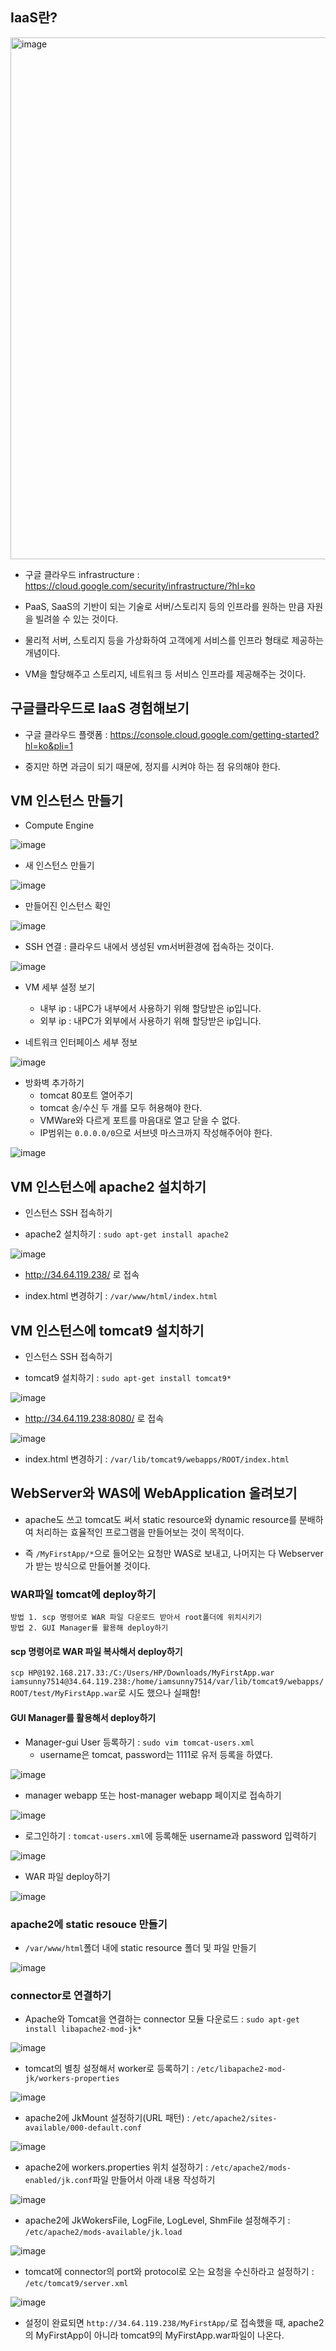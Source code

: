 

## IaaS란?

<img width="835" alt="image" src="https://user-images.githubusercontent.com/77392444/114500009-3aabd580-9c62-11eb-8cf0-15df22efd179.png">

- 구글 클라우드 infrastructure : https://cloud.google.com/security/infrastructure/?hl=ko

- PaaS, SaaS의 기반이 되는 기술로 서버/스토리지 등의 인프라를 원하는 만큼 자원을 빌려쓸 수 있는 것이다. 

- 물리적 서버, 스토리지 등을 가상화하여 고객에게 서비스를 인프라 형태로 제공하는 개념이다.

- VM을 할당해주고 스토리지, 네트워크 등 서비스 인프라를 제공해주는 것이다. 



## 구글클라우드로 IaaS 경험해보기

- 구글 클라우드 플랫폼 : https://console.cloud.google.com/getting-started?hl=ko&pli=1

- 중지만 하면 과금이 되기 때문에, 정지를 시켜야 하는 점 유의해야 한다.


## VM 인스턴스 만들기

- Compute Engine

![image](https://user-images.githubusercontent.com/77392444/114482494-a29df400-9c41-11eb-8993-b7c52cf663f2.png)

- 새 인스턴스 만들기

![image](https://user-images.githubusercontent.com/77392444/114482737-0d4f2f80-9c42-11eb-8102-bb574e7e44d7.png)

- 만들어진 인스턴스 확인

![image](https://user-images.githubusercontent.com/77392444/114483288-0bd23700-9c43-11eb-900b-4cd47c219051.png)

- SSH 연결 : 클라우드 내에서 생성된 vm서버환경에 접속하는 것이다.

![image](https://user-images.githubusercontent.com/77392444/114483363-2b695f80-9c43-11eb-8767-56c5148a8170.png)

- VM 세부 설정 보기

  - 내부 ip : 내PC가 내부에서 사용하기 위해 할당받은 ip입니다.
  - 외부 ip : 내PC가 외부에서 사용하기 위해 할당받은 ip입니다.

- 네트워크 인터페이스 세부 정보

![image](https://user-images.githubusercontent.com/77392444/114483493-68355680-9c43-11eb-88f8-0d73dc51d178.png)

- 방화벽 추가하기 
  - tomcat 80포트 열어주기
  - tomcat 송/수신 두 개를 모두 허용해야 한다.
  - VMWare와 다르게 포트를 마음대로 열고 닫을 수 없다. 
  - IP범위는 `0.0.0.0/0`으로 서브넷 마스크까지 작성해주어야 한다.

![image](https://user-images.githubusercontent.com/77392444/114483926-37a1ec80-9c44-11eb-82dd-a894341dc80d.png)


## VM 인스턴스에 apache2 설치하기

- 인스턴스 SSH 접속하기

- apache2 설치하기 : `sudo apt-get install apache2`

![image](https://user-images.githubusercontent.com/77392444/114484317-f231ef00-9c44-11eb-98af-94c746d1a21b.png)

- http://34.64.119.238/ 로 접속

- index.html 변경하기 : `/var/www/html/index.html`


## VM 인스턴스에 tomcat9 설치하기

- 인스턴스 SSH 접속하기

- tomcat9 설치하기 : `sudo apt-get install tomcat9*`

![image](https://user-images.githubusercontent.com/77392444/114485333-b8fa7e80-9c46-11eb-8ee5-b70b246e2849.png)

- http://34.64.119.238:8080/ 로 접속

![image](https://user-images.githubusercontent.com/77392444/114485625-358d5d00-9c47-11eb-8ecb-4ad9dc497ce9.png)

- index.html 변경하기 : `/var/lib/tomcat9/webapps/ROOT/index.html`






## WebServer와 WAS에 WebApplication 올려보기

- apache도 쓰고 tomcat도 써서 static resource와 dynamic resource를 분배하여 처리하는 효율적인 프로그램을 만들어보는 것이 목적이다.

- 즉 `/MyFirstApp/*`으로 들어오는 요청만 WAS로 보내고, 나머지는 다 Webserver가 받는 방식으로 만들어볼 것이다. 

### WAR파일 tomcat에 deploy하기

```
방법 1. scp 명령어로 WAR 파일 다운로드 받아서 root폴더에 위치시키기
방법 2. GUI Manager를 활용해 deploy하기
```

#### scp 명령어로 WAR 파일 복사해서 deploy하기

`scp HP@192.168.217.33:/C:/Users/HP/Downloads/MyFirstApp.war iamsunny7514@34.64.119.238:/home/iamsunny7514/var/lib/tomcat9/webapps/ROOT/test/MyFirstApp.war`로 시도 했으나 실패함!


#### GUI Manager를 활용해서 deploy하기

- Manager-gui User 등록하기 : `sudo vim tomcat-users.xml`
   - username은 tomcat, password는 1111로 유저 등록을 하였다. 
  
![image](https://user-images.githubusercontent.com/77392444/114489640-7046c380-9c4e-11eb-8b38-1ac3baf24953.png)

- manager webapp 또는 host-manager webapp 페이지로 접속하기

![image](https://user-images.githubusercontent.com/77392444/114489753-a4ba7f80-9c4e-11eb-846f-05ab84f4a9a4.png)

- 로그인하기 : `tomcat-users.xml`에 등록해둔 username과 password 입력하기

![image](https://user-images.githubusercontent.com/77392444/114489779-b00dab00-9c4e-11eb-8ff3-57797b0f4c72.png)

- WAR 파일 deploy하기 

![image](https://user-images.githubusercontent.com/77392444/114489908-e3503a00-9c4e-11eb-8589-6945d5dfe35c.png)


### apache2에 static resouce 만들기

- `/var/www/html`폴더 내에 static resource 폴더 및 파일 만들기

![image](https://user-images.githubusercontent.com/77392444/114490506-f1eb2100-9c4f-11eb-963d-5dcc4728a589.png)


### connector로 연결하기

- Apache와 Tomcat을 연결하는 connector 모듈 다운로드 : `sudo apt-get install libapache2-mod-jk*`

![image](https://user-images.githubusercontent.com/77392444/114491158-13004180-9c51-11eb-81ed-98714a9ad875.png)

- tomcat의 별칭 설정해서 worker로 등록하기 : `/etc/libapache2-mod-jk/workers-properties` 

![image](https://user-images.githubusercontent.com/77392444/114491576-cb2dea00-9c51-11eb-9a9c-f69d2ed28e73.png)


- apache2에 JkMount 설정하기(URL 패턴) : `/etc/apache2/sites-available/000-default.conf`

![image](https://user-images.githubusercontent.com/77392444/114491840-4b544f80-9c52-11eb-859b-642e4e2fc92e.png)

- apache2에 workers.properties 위치 설정하기 : `/etc/apache2/mods-enabled/jk.conf`파일 만들어서 아래 내용 작성하기

![image](https://user-images.githubusercontent.com/77392444/114492268-36c48700-9c53-11eb-9203-637cbef20112.png)

- apache2에 JkWokersFile, LogFile, LogLevel, ShmFile 설정해주기 : `/etc/apache2/mods-available/jk.load`

![image](https://user-images.githubusercontent.com/77392444/114492440-928f1000-9c53-11eb-88c1-b01590ba2890.png)


- tomcat에 connector의 port와 protocol로 오는 요청을 수신하라고 설정하기  : `/etc/tomcat9/server.xml`

![image](https://user-images.githubusercontent.com/77392444/114492860-645e0000-9c54-11eb-94ea-4b430cc64504.png)

- 설정이 완료되면 `http://34.64.119.238/MyFirstApp/`로 접속했을 때, apache2의 MyFirstApp이 아니라 tomcat9의 MyFirstApp.war파일이 나온다.
